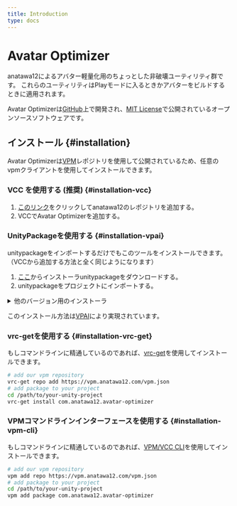 ```yaml
---
title: Introduction
type: docs
---
```


# Avatar Optimizer

anatawa12によるアバター軽量化用のちょっとした非破壊ユーティリティ群です。
これらのユーティリティはPlayモードに入るときかアバターをビルドするときに適用されます。

Avatar Optimizerは[GitHub]上で開発され、[MIT License]で公開されているオープンソースソフトウェアです。

[GitHub]: https://github.com/anatawa12/AvatarOptimizer
[MIT License]: https://github.com/anatawa12/AvatarOptimizer/blob/HEAD/LICENSE

## インストール {#installation}

Avatar Optimizerは[VPM][vpm]レポジトリを使用して公開されているため、任意のvpmクライアントを使用してインストールできます。

### VCC を使用する (推奨) {#installation-vcc}

1. [このリンク][VCC-add-repo-link]をクリックしてanatawa12のレポジトリを追加する。
2. VCCでAvatar Optimizerを追加する。

### UnityPackageを使用する {#installation-vpai}

unitypackageをインポートするだけでもこのツールをインストールできます。（VCCから追加する方法と全く同じようになります）

1. [ここ][installer unitypackage 1.x.x]からインストーラunitypackageをダウンロードする。
2. unitypackageをプロジェクトにインポートする。

<details>
<summary>他のバージョン用のインストーラ</summary>

- [0.1.x][installer unitypackage 0.1.x]
- [0.2.x][installer unitypackage 0.2.x]
- [0.3.x][installer unitypackage 0.3.x]
- [0.4.x][installer unitypackage 0.4.x]
- [x.x.x including beta releases][installer unitypackage x.x beta]

</details>

このインストール方法は[VPAI]により実現されています。

### vrc-getを使用する {#installation-vrc-get}

もしコマンドラインに精通しているのであれば、[vrc-get][vrc-get]を使用してインストールできます。

```bash
# add our vpm repository
vrc-get repo add https://vpm.anatawa12.com/vpm.json
# add package to your project
cd /path/to/your-unity-project
vrc-get install com.anatawa12.avatar-optimizer
```

### VPMコマンドラインインターフェースを使用する {#installation-vpm-cli}

もしコマンドラインに精通しているのであれば、[VPM/VCC CLI][vcc-cli]を使用してインストールできます。

```bash
# add our vpm repository
vpm add repo https://vpm.anatawa12.com/vpm.json
# add package to your project
cd /path/to/your-unity-project
vpm add package com.anatawa12.avatar-optimizer
```

[VPAI]: https://github.com/anatawa12/VPMPackageAutoInstaller
[vpm]: https://vcc.docs.vrchat.com/vpm/
[vcc-cli]: https://vcc.docs.vrchat.com/vpm/cli
[vrc-get]: https://github.com/anatawa12/vrc-get
[VCC-add-repo-link]: https://vpm.anatawa12.com/add-repo

[installer unitypackage 1.x.x]: https://api.anatawa12.com/create-vpai/?name=AvatarOptimizer-{}-installer.unitypackage&repo=https://vpm.anatawa12.com/vpm.json&package=com.anatawa12.avatar-optimizer&version=1.x.x
[installer unitypackage 0.4.x]: https://api.anatawa12.com/create-vpai/?name=AvatarOptimizer-{}-installer.unitypackage&repo=https://vpm.anatawa12.com/vpm.json&package=com.anatawa12.avatar-optimizer&version=0.4.x
[installer unitypackage 0.3.x]: https://api.anatawa12.com/create-vpai/?name=AvatarOptimizer-{}-installer.unitypackage&repo=https://vpm.anatawa12.com/vpm.json&package=com.anatawa12.avatar-optimizer&version=0.3.x
[installer unitypackage 0.2.x]: https://api.anatawa12.com/create-vpai/?name=AvatarOptimizer-{}-installer.unitypackage&repo=https://vpm.anatawa12.com/vpm.json&package=com.anatawa12.avatar-optimizer&version=0.2.x
[installer unitypackage 0.1.x]: https://api.anatawa12.com/create-vpai/?name=AvatarOptimizer-{}-installer.unitypackage&repo=https://vpm.anatawa12.com/vpm.json&package=com.anatawa12.avatar-optimizer&version=0.1.x
[installer unitypackage x.x beta]: https://api.anatawa12.com/create-vpai/?name=AvatarOptimizer-{}-beta-installer.unitypackage&repo=https://vpm.anatawa12.com/vpm.json&package=com.anatawa12.avatar-optimizer&version=x.x.x&prerelease
